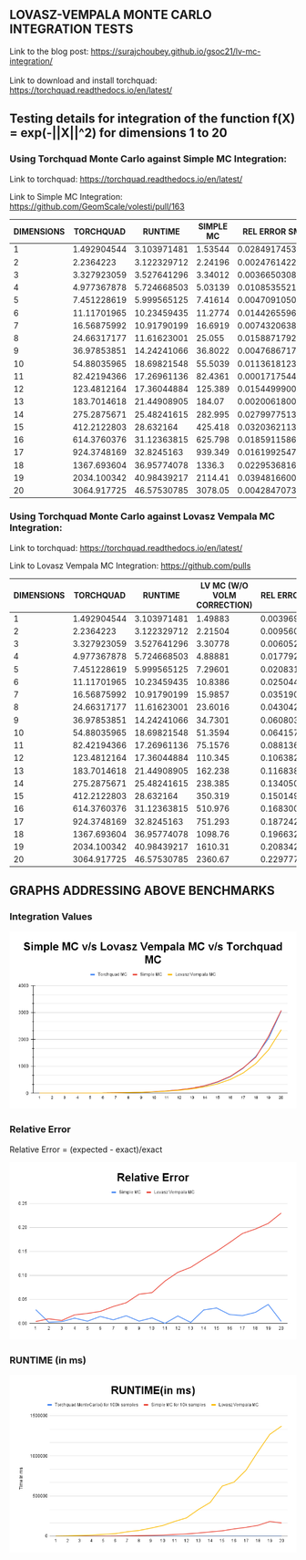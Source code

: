 ## LOVASZ-VEMPALA MONTE CARLO INTEGRATION TESTS

Link to the blog post: https://surajchoubey.github.io/gsoc21/lv-mc-integration/
<br><br>
Link to download and install torchquad: https://torchquad.readthedocs.io/en/latest/

## Testing details for integration of the function f(X) = exp(-||X||^2) for dimensions 1 to 20

### Using Torchquad Monte Carlo against Simple MC Integration:
Link to torchquad: https://torchquad.readthedocs.io/en/latest/

Link to Simple MC Integration: https://github.com/GeomScale/volesti/pull/163

| DIMENSIONS | TORCHQUAD   | RUNTIME     | SIMPLE MC | REL ERROR SMC   | RUNTIME |
| ---------- | ----------- | ----------- | --------- | --------------- | ------- |
| 1          | 1.492904544 | 3.103971481 | 1.53544   | 0.02849174537   | 41      |
| 2          | 2.2364223   | 3.122329712 | 2.24196   | 0.002476142212  | 123     |
| 3          | 3.327923059 | 3.527641296 | 3.34012   | 0.003665030807  | 319     |
| 4          | 4.977367878 | 5.724668503 | 5.03139   | 0.01085355219   | 671     |
| 5          | 7.451228619 | 5.999565125 | 7.41614   | 0.004709105091  | 1438    |
| 6          | 11.11701965 | 10.23459435 | 11.2774   | 0.01442655961   | 2418    |
| 7          | 16.56875992 | 10.91790199 | 16.6919   | 0.00743206386   | 4149    |
| 8          | 24.66317177 | 11.61623001 | 25.055    | 0.01588717929   | 6108    |
| 9          | 36.97853851 | 14.24241066 | 36.8022   | 0.004768671783  | 9514    |
| 10         | 54.88035965 | 18.69821548 | 55.5039   | 0.01136181239   | 13542   |
| 11         | 82.42194366 | 17.26961136 | 82.4361   | 0.0001717544481 | 20779   |
| 12         | 123.4812164 | 17.36044884 | 125.389   | 0.01544999008   | 27483   |
| 13         | 183.7014618 | 21.44908905 | 184.07    | 0.002006180051  | 39464   |
| 14         | 275.2875671 | 25.48241615 | 282.995   | 0.02799775137   | 53596   |
| 15         | 412.2122803 | 28.632164   | 425.418   | 0.03203621134   | 66841   |
| 16         | 614.3760376 | 31.12363815 | 625.798   | 0.01859115868   | 90542   |
| 17         | 924.3748169 | 32.8245163  | 939.349   | 0.01619925471   | 109751  |
| 18         | 1367.693604 | 36.95774078 | 1336.3    | 0.02295368161   | 134129  |
| 19         | 2034.100342 | 40.98439217 | 2114.41   | 0.03948166005   | 182812  |
| 20         | 3064.917725 | 46.57530785 | 3078.05   | 0.004284707314  | 164960  |

### Using Torchquad Monte Carlo against Lovasz Vempala MC Integration:
Link to torchquad: https://torchquad.readthedocs.io/en/latest/

Link to Lovasz Vempala MC Integration: https://github.com/pulls

| DIMENSIONS | TORCHQUAD   | RUNTIME     | LV MC (W/O VOLM CORRECTION) | REL ERROR LVMC |
| ---------- | ----------- | ----------- | --------------------------- | -------------- |
| 1          | 1.492904544 | 3.103971481 | 1.49883                     | 0.003969079033 |
| 2          | 2.2364223   | 3.122329712 | 2.21504                     | 0.009560940407 |
| 3          | 3.327923059 | 3.527641296 | 3.30778                     | 0.006052741937 |
| 4          | 4.977367878 | 5.724668503 | 4.88881                     | 0.01779211023  |
| 5          | 7.451228619 | 5.999565125 | 7.29601                     | 0.02083127851  |
| 6          | 11.11701965 | 10.23459435 | 10.8386                     | 0.02504445094  |
| 7          | 16.56875992 | 10.91790199 | 15.9857                     | 0.03519031727  |
| 8          | 24.66317177 | 11.61623001 | 23.6016                     | 0.04304279183  |
| 9          | 36.97853851 | 14.24241066 | 34.7301                     | 0.06080387716  |
| 10         | 54.88035965 | 18.69821548 | 51.3594                     | 0.06415700757  |
| 11         | 82.42194366 | 17.26961136 | 75.1576                     | 0.08813603928  |
| 12         | 123.4812164 | 17.36044884 | 110.345                     | 0.106382305    |
| 13         | 183.7014618 | 21.44908905 | 162.238                     | 0.1168388187   |
| 14         | 275.2875671 | 25.48241615 | 238.385                     | 0.1340509763   |
| 15         | 412.2122803 | 28.632164   | 350.319                     | 0.1501490451   |
| 16         | 614.3760376 | 31.12363815 | 510.976                     | 0.168300896    |
| 17         | 924.3748169 | 32.8245163  | 751.293                     | 0.1872420297   |
| 18         | 1367.693604 | 36.95774078 | 1098.76                     | 0.1966329321   |
| 19         | 2034.100342 | 40.98439217 | 1610.31                     | 0.208342889    |
| 20         | 3064.917725 | 46.57530785 | 2360.67                     | 0.2297770407   |

## GRAPHS ADDRESSING ABOVE BENCHMARKS

### Integration Values
![integration values comparison b/w torchquad, lovasz vempala and simple mc integration](VERSUS.png)

### Relative Error
Relative Error = (expected - exact)/exact

![relative error b/w simple mc and lovasz vempala mc](RelativeError.png)

### RUNTIME (in ms)
![runtime comparison between torchquad, lovasz vempala and simple mc integration](RUNTIME.png)

